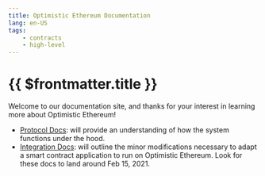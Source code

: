 ```yaml
---
title: Optimistic Ethereum Documentation
lang: en-US
tags:
    - contracts
    - high-level
---
```


# {{ $frontmatter.title }}

Welcome to our documentation site, and thanks for your interest in learning more about Optimistic Ethereum!

- [Protocol Docs](./protocol.md): will provide an understanding of how the system functions under the hood.
- [Integration Docs](./integration.md): will outline the minor modifications necessary to adapt a smart contract application to run on Optimistic Ethereum. Look for these docs to land around Feb 15, 2021.


